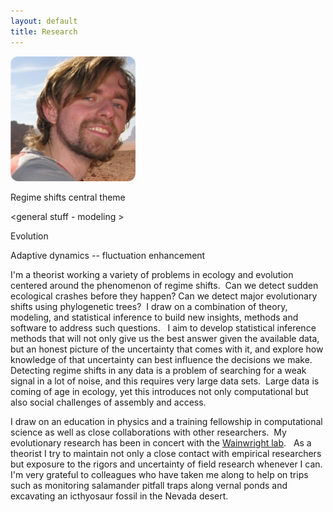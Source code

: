 ```yaml
---
layout: default 
title: Research
---
```



![floatright](assets/img/wadirum.jpg)

Regime shifts central theme

<general stuff - modeling >

Evolution

Adaptive dynamics -- fluctuation enhancement



I'm a theorist working a variety of problems in ecology and evolution centered around the phenomenon of regime shifts.  Can we detect sudden ecological crashes before they happen? Can we detect major evolutionary shifts using phylogenetic trees?  I draw on a combination of theory, modeling, and statistical inference to build new insights, methods and software to address such questions.   I aim to develop statistical inference methods that will not only give us the best answer given the available data, but an honest picture of the uncertainty that comes with it, and explore how knowledge of that uncertainty can best influence the decisions we make. Detecting regime shifts in any data is a problem of searching for a weak signal in a lot of noise, and this requires very large data sets.  Large data is coming of age in ecology, yet this introduces not only computational but also social challenges of assembly and access.


I draw on an education in physics and a training fellowship in computational science as well as close collaborations with other researchers.  My evolutionary research has been in concert with the <a href="http://fishlab.ucdavis.edu/">Wainwright lab</a>.   As a theorist I try to maintain not only a close contact with empirical researchers but exposure to the rigors and uncertainty of field research whenever I can.  I'm very grateful to colleagues who have taken me along to help on trips such as monitoring salamander pitfall traps along vernal ponds and excavating an icthyosaur fossil in the Nevada desert.


